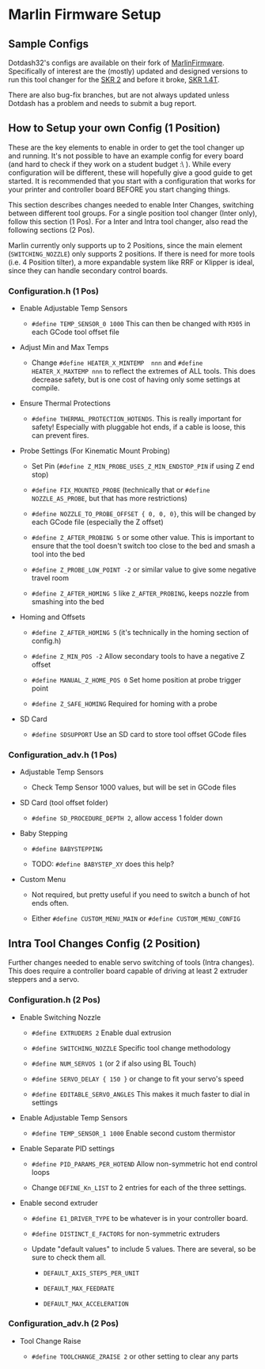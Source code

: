# Marlin Firmware Setup

## Sample Configs

Dotdash32's configs are available on their fork of [MarlinFirmware](https://github.com/dotdash32/Marlin).  Specifically of interest are the (mostly) updated and designed versions to run this tool changer for the [SKR 2](https://github.com/dotdash32/Marlin/tree/Ender3_skr2) and before it broke, [SKR 1.4T](https://github.com/dotdash32/Marlin/tree/Ender3_skr14Turbo).

There are also bug-fix branches, but are not always updated unless Dotdash has a problem and needs to submit a bug report.

## How to Setup your own Config (1 Position)

These are the key elements to enable in order to get the tool changer up and running.  It's not possible to have an example config for every board (and hard to check if they work on a student budget :\\ ).  While every configuration will be different, these will hopefully give a good guide to get started.  It is recommended that you start with a configuration that works for your printer and controller board BEFORE you start changing things.

This section describes changes needed to enable Inter Changes, switching between different tool groups.  For a single position tool changer (Inter only), follow this section (1 Pos). For a Inter and Intra tool changer, also read the following sections (2 Pos).

Marlin currently only supports up to 2 Positions, since the main element (`SWITCHING_NOZZLE`) only supports 2 positions.  If there is need for more tools (i.e. 4 Position tilter), a more expandable system like RRF or Klipper is ideal, since they can handle secondary control boards.

### Configuration.h (1 Pos)

- Enable Adjustable Temp Sensors

  - `#define TEMP_SENSOR_0 1000` This can then be changed with `M305` in each GCode tool offset file
  
- Adjust Min and Max Temps
  - Change `#define HEATER_X_MINTEMP  nnn` and `#define HEATER_X_MAXTEMP nnn` to reflect the extremes of ALL tools.  This does decrease safety, but is one cost of having only some settings at compile.

- Ensure Thermal Protections

  - `#define THERMAL_PROTECTION_HOTENDS`.  This is really important for safety!  Especially with pluggable hot ends, if a cable is loose, this can prevent fires.

- Probe Settings (For Kinematic Mount Probing)

  - Set Pin (`#define Z_MIN_PROBE_USES_Z_MIN_ENDSTOP_PIN` if using Z end stop)

  - `#define FIX_MOUNTED_PROBE` (technically that or `#define NOZZLE_AS_PROBE`, but that has more restrictions)

  - `#define NOZZLE_TO_PROBE_OFFSET { 0, 0, 0}`, this will be changed by each GCode file (especially the Z offset)

  - `#define Z_AFTER_PROBING 5` or some other value.  This is important to ensure that the tool doesn't switch too close to the bed and smash a tool into the bed

  - `#define Z_PROBE_LOW_POINT -2` or similar value to give some negative travel room

  - `#define Z_AFTER_HOMING 5` like `Z_AFTER_PROBING`, keeps nozzle from smashing into the bed

- Homing and Offsets

  - `#define Z_AFTER_HOMING 5` (it's technically in the homing section of config.h)

  - `#define Z_MIN_POS -2` Allow secondary tools to have a negative Z offset

  - `#define MANUAL_Z_HOME_POS 0` Set home position at probe trigger point

  - `#define Z_SAFE_HOMING` Required for homing with a probe

- SD Card 

  - `#define SDSUPPORT` Use an SD card to store tool offset GCode files

### Configuration_adv.h (1 Pos)

- Adjustable Temp Sensors

  - Check Temp Sensor 1000 values, but will be set in GCode files

- SD Card (tool offset folder)

  - `#define SD_PROCEDURE_DEPTH 2`, allow access 1 folder down

  <!-- - `#define SD_MENU_CONFIRM_START` (optional, but incredibly useful, IMO) -->

- Baby Stepping

  - `#define BABYSTEPPING`

  - TODO: `#define BABYSTEP_XY` does this help?

<!-- - Emergency Parser

  - `#define EMERGENCY_PARSER`, Not required, but useful. -->

- Custom Menu

  - Not required, but pretty useful if you need to switch a bunch of hot ends often.

  - Either `#define CUSTOM_MENU_MAIN` or `#define CUSTOM_MENU_CONFIG`

## Intra Tool Changes Config (2 Position)

Further changes needed to enable servo switching of tools (Intra changes).  This does require a controller board capable of driving at least 2 extruder steppers and a servo.

### Configuration.h (2 Pos)

- Enable Switching Nozzle

  - `#define EXTRUDERS 2` Enable dual extrusion

  - `#define SWITCHING_NOZZLE` Specific tool change methodology

  - `#define NUM_SERVOS 1` (or 2 if also using BL Touch)

  - `#define SERVO_DELAY { 150 }` or change to fit your servo's speed

  - `#define EDITABLE_SERVO_ANGLES` This makes it much faster to dial in settings
  
- Enable Adjustable Temp Sensors

  - `#define TEMP_SENSOR_1 1000` Enable second custom thermistor

- Enable Separate PID settings

  - `#define PID_PARAMS_PER_HOTEND` Allow non-symmetric hot end control loops

  - Change `DEFINE_Kn_LIST` to 2 entries for each of the three settings.

- Enable second extruder

  - `#define E1_DRIVER_TYPE` to be whatever is in your controller board.

  - `#define DISTINCT_E_FACTORS` for non-symmetric extruders

  - Update "default values" to include 5 values.  There are several, so be sure to check them all.

    - `DEFAULT_AXIS_STEPS_PER_UNIT`

    - `DEFAULT_MAX_FEEDRATE`

    - `DEFAULT_MAX_ACCELERATION`

### Configuration_adv.h (2 Pos)

- Tool Change Raise

  - `#define TOOLCHANGE_ZRAISE 2` or other setting to clear any parts
